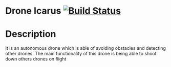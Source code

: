 # Drone Icarus [![Build Status](https://travis-ci.com/P4B5/Icarus-Project.svg?branch=master)](https://travis-ci.com/P4B5/Icarus-Project)


# Description

It is an autonomous drone which is able of avoiding obstacles and detecting other drones. The main functionality of this drone is being able to shoot down others drones on flight
